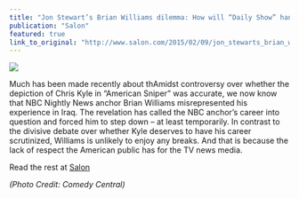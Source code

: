 ```yaml
---
title: "Jon Stewart’s Brian Williams dilemma: How will “Daily Show” handle a friend becoming a punchline?"
publication: "Salon"
featured: true
link_to_original: "http://www.salon.com/2015/02/09/jon_stewarts_brian_williams_dilemma_how_will_daily_show_handle_a_friend_becoming_a_punchline/"
---
```

![](/assets/img/stewart_williams.jpg)

Much has been made recently about thAmidst controversy over whether the depiction of Chris Kyle in “American Sniper” was accurate, we now know that NBC Nightly News anchor Brian Williams misrepresented his experience in Iraq. The revelation has called the NBC anchor’s career into question and forced him to step down – at least temporarily. In contrast to the divisive debate over whether Kyle deserves to have his career scrutinized, Williams is unlikely to enjoy any breaks. And that is because the lack of respect the American public has for the TV news media.

Read the rest at [Salon](http://www.salon.com/2015/02/09/jon_stewarts_brian_williams_dilemma_how_will_daily_show_handle_a_friend_becoming_a_punchline/)

_(Photo Credit: Comedy Central)_
